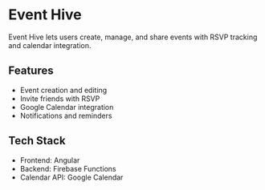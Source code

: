# Event Hive

Event Hive lets users create, manage, and share events with RSVP tracking and calendar integration.

## Features
- Event creation and editing
- Invite friends with RSVP
- Google Calendar integration
- Notifications and reminders

## Tech Stack
- Frontend: Angular
- Backend: Firebase Functions
- Calendar API: Google Calendar
